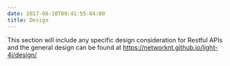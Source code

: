 ```yaml
---
date: 2017-08-10T09:41:55-04:00
title: Design
---
```


This section will include any specific design consideration for Restful APIs and
the general design can be found at https://networknt.github.io/light-4j/design/

